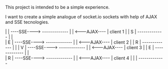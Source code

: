This project is intended to be a simple experience.

I want to create a simple analogue of socket.io sockets with help of AJAX and SSE tecnologies.

|		|			----SSE---->		-------------
|		|			<---AJAX----		|  client 1	|
|	S	|								-------------
|		|			
|	E	|			----SSE---->		-------------
|		|			<---AJAX----		|  client 2	|
|	R	|								-------------
|		|
|	V	|			----SSE---->		-------------
|		|			<---AJAX----		|  client 3	|
|	E	|								-------------
|		|			
|	R	|			----SSE---->		-------------
|		|			<---AJAX----		|  client 4	|
|		|								-------------
